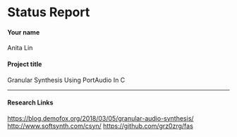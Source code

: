 # Status Report

#### Your name

Anita Lin

#### Project title

Granular Synthesis Using PortAudio In C

***

#### Research Links
https://blog.demofox.org/2018/03/05/granular-audio-synthesis/
http://www.softsynth.com/csyn/
https://github.com/grz0zrg/fas